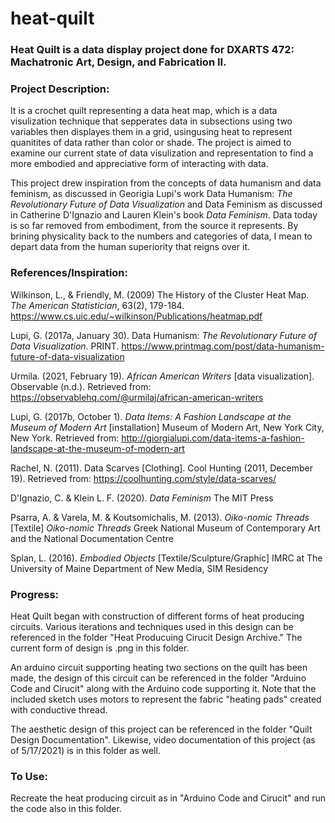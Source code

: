 # heat-quilt

### Heat Quilt is a data display project done for DXARTS 472: Machatronic Art, Design, and Fabrication II.

### Project Description:

It is a crochet quilt representing a data heat map, which is a data visulization technique that sepperates data in subsections using two variables then displayes them in a grid, usingusing heat to represent quanitites of data rather than color or shade. The project is aimed to examine our current state of data visulization and representation to find a more embodied and appreciative form of interacting with data. 

This project drew inspiration from the concepts of data humanism and data feminism, as discussed in Georigia Lupi's work Data Humanism: *The Revolutionary Future of Data Visualization* and Data Feminism as discussed in Catherine D'Ignazio and Lauren Klein's book *Data Feminism*. Data today is so far removed from embodiment, from the source it represents. By brining physicality back to the numbers and categories of data, I mean to depart data from the human superiority that reigns over it.

### References/Inspiration:
Wilkinson, L., & Friendly, M. (2009) The History of the Cluster Heat Map. *The American Statistician*, 63(2), 179-184. https://www.cs.uic.edu/~wilkinson/Publications/heatmap.pdf

Lupi, G. (2017a, January 30). Data Humanism: *The Revolutionary Future of Data Visualization*. PRINT. https://www.printmag.com/post/data-humanism-future-of-data-visualization

Urmila. (2021, February 19). *African American Writers* [data visualization]. Observable (n.d.). Retrieved from: https://observablehq.com/@urmilaj/african-american-writers

Lupi, G. (2017b, October 1). *Data Items: A Fashion Landscape at the Museum of Modern Art* [installation] Museum of Modern Art, New York City, New York. Retrieved from: http://giorgialupi.com/data-items-a-fashion-landscape-at-the-museum-of-modern-art

Rachel, N. (2011). Data Scarves [Clothing]. Cool Hunting (2011, December 19). Retrieved from: https://coolhunting.com/style/data-scarves/

D'Ignazio, C. & Klein L. F. (2020). *Data Feminism* The MIT Press

Psarra, A. & Varela, M. & Koutsomichalis, M. (2013). *Oiko-nomic Threads* [Textile] *Oiko-nomic Threads* Greek National Museum of Contemporary Art and the National Documentation Centre

Splan, L. (2016). *Embodied Objects* [Textile/Sculpture/Graphic] IMRC at The University of Maine Department of New Media, SIM Residency


### Progress:

Heat Quilt began with construction of different forms of heat producing circuits. Various iterations and techniques used in this design can be referenced in the folder "Heat Producuing Cirucit Design Archive." The current form of design is .png in this folder.

An arduino circuit supporting heating two sections on the quilt has been made, the design of this circuit can be referenced in the folder "Arduino Code and Cirucit" along with the Arduino code supporting it. Note that the included sketch uses motors to represent the fabric "heating pads" created with conductive thread.

The aesthetic design of this project can be referenced in the folder "Quilt Design Documentation". Likewise, video documentation of this project (as of 5/17/2021) is in this folder as well.


### To Use:

Recreate the heat producing circuit as in "Arduino Code and Cirucit" and run the code also in this folder. 
